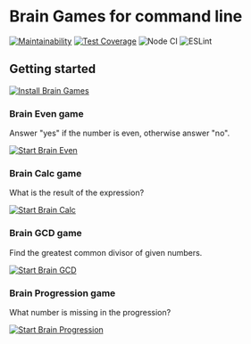 # Brain Games for command line

[![Maintainability](https://api.codeclimate.com/v1/badges/a99a88d28ad37a79dbf6/maintainability)](https://codeclimate.com/github/codeclimate/codeclimate/maintainability) [![Test Coverage](https://api.codeclimate.com/v1/badges/a99a88d28ad37a79dbf6/test_coverage)](https://codeclimate.com/github/codeclimate/codeclimate/test_coverage) ![Node CI](https://github.com/cgehuzi/hexlet-frontend-1/workflows/Node%20CI/badge.svg) ![ESLint](https://github.com/cgehuzi/hexlet-frontend-1/workflows/ESLint/badge.svg)

## Getting started

[![Install Brain Games](https://asciinema.org/a/58In28w1MkuXyxg1PDEy6xjkN.svg)](https://asciinema.org/a/58In28w1MkuXyxg1PDEy6xjkN)

### Brain Even game

Answer "yes" if the number is even, otherwise answer "no".

[![Start Brain Even](https://asciinema.org/a/pqw3cTPpraRJ5bLSmDojV9Mi5.svg)](https://asciinema.org/a/pqw3cTPpraRJ5bLSmDojV9Mi5)

### Brain Calc game

What is the result of the expression?

[![Start Brain Calc](https://asciinema.org/a/slNDWlw5lQKBtDqYdcczjU02J.svg)](https://asciinema.org/a/slNDWlw5lQKBtDqYdcczjU02J)

### Brain GCD game

Find the greatest common divisor of given numbers.

[![Start Brain GCD](https://asciinema.org/a/x8DkP9B4uQn1wTtmcEWz5Xcdi.svg)](https://asciinema.org/a/x8DkP9B4uQn1wTtmcEWz5Xcdi)

### Brain Progression game

What number is missing in the progression?

[![Start Brain Progression](https://asciinema.org/a/gHR15h0clLLiHrDMoNG1hycgV.svg)](https://asciinema.org/a/gHR15h0clLLiHrDMoNG1hycgV)
